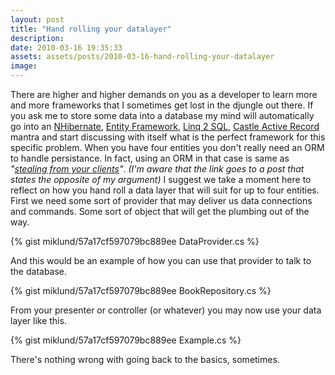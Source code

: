 ```yaml
---
layout: post
title: "Hand rolling your datalayer"
description:
date: 2010-03-16 19:35:33
assets: assets/posts/2010-03-16-hand-rolling-your-datalayer
image: 
---
```


There are higher and higher demands on you as a developer to learn more and more frameworks that I sometimes get lost in the djungle out there. If you ask me to store some data into a database my mind will automatically go into an [NHibernate](http://www.nhforge.org/), [Entity Framework](http://msdn.microsoft.com/en-us/library/aa697427(VS.80).aspx), [Linq 2 SQL](http://msdn.microsoft.com/en-us/library/bb425822.aspx), [Castle Active Record](http://www.castleproject.org/activerecord/index.html) mantra and start discussing with itself what is the perfect framework for this specific problem.  When you have four entities you don't really need an ORM to handle persistance. In fact, using an ORM in that case is same as _"[stealing from your clients](http://ayende.com/Blog/archive/2009/08/15/the-least-common-denominator-approach.aspx)"_. _(I'm aware that the link goes to a post that states the opposite of my argument)_ I suggest we take a moment here to reflect on how you hand roll a data layer that will suit for up to four entities.  First we need some sort of provider that may deliver us data connections and commands. Some sort of object that will get the plumbing out of the way.

{% gist miklund/57a17cf597079bc889ee DataProvider.cs %}

And this would be an example of how you can use that provider to talk to the database.

{% gist miklund/57a17cf597079bc889ee BookRepository.cs %}

From your presenter or controller (or whatever) you may now use your data layer like this.

{% gist miklund/57a17cf597079bc889ee Example.cs %}

There's nothing wrong with going back to the basics, sometimes.
